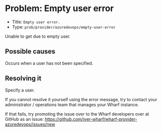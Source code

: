 # Problem: Empty user error

<!-- panels:start -->

<!-- div:right-panel -->

- Title: `Empty user error.`
- Type: `prob/provider/azuredevops/empty-user-error`

<!-- div:left-panel -->

Unable to get due to empty user.

<!-- panels:end -->

## Possible causes

<!-- panels:start -->

Occurs when a user has not been specified.

<!-- panels:end -->

## Resolving it

Specify a user.

If you cannot resolve it yourself using the error message, try to contact your
administrator / operations team that manages your Wharf instance.

If that fails, try promoting the issue over to the Wharf developers over at
GitHub as an issue: <https://github.com/iver-wharf/wharf-provider-azuredevops/issues/new>
